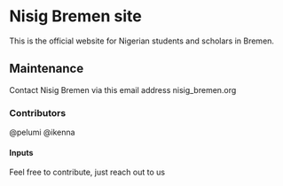 # Nisig Bremen site 
This is the official website for Nigerian students and scholars in Bremen.

## Maintenance
Contact Nisig Bremen via this email address nisig_bremen.org

 ### Contributors
@pelumi @ikenna

#### Inputs
Feel free to contribute, just reach out to us
